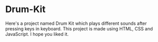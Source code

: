 # Drum-Kit
Here's a project named Drum Kit which plays different sounds after pressing keys in keyboard. This project is made using HTML, CSS and JavaScript.
I hope you liked it.
